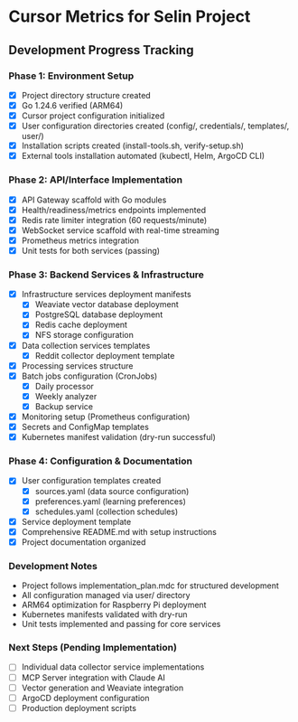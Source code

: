 # Cursor Metrics for Selin Project

## Development Progress Tracking

### Phase 1: Environment Setup
- [x] Project directory structure created
- [x] Go 1.24.6 verified (ARM64)
- [x] Cursor project configuration initialized
- [x] User configuration directories created (config/, credentials/, templates/, user/)
- [x] Installation scripts created (install-tools.sh, verify-setup.sh)
- [x] External tools installation automated (kubectl, Helm, ArgoCD CLI)

### Phase 2: API/Interface Implementation
- [x] API Gateway scaffold with Go modules
- [x] Health/readiness/metrics endpoints implemented
- [x] Redis rate limiter integration (60 requests/minute)
- [x] WebSocket service scaffold with real-time streaming
- [x] Prometheus metrics integration
- [x] Unit tests for both services (passing)

### Phase 3: Backend Services & Infrastructure
- [x] Infrastructure services deployment manifests
  - [x] Weaviate vector database deployment
  - [x] PostgreSQL database deployment
  - [x] Redis cache deployment
  - [x] NFS storage configuration
- [x] Data collection services templates
  - [x] Reddit collector deployment template
- [x] Processing services structure
- [x] Batch jobs configuration (CronJobs)
  - [x] Daily processor
  - [x] Weekly analyzer
  - [x] Backup service
- [x] Monitoring setup (Prometheus configuration)
- [x] Secrets and ConfigMap templates
- [x] Kubernetes manifest validation (dry-run successful)

### Phase 4: Configuration & Documentation
- [x] User configuration templates created
  - [x] sources.yaml (data source configuration)
  - [x] preferences.yaml (learning preferences)
  - [x] schedules.yaml (collection schedules)
- [x] Service deployment template
- [x] Comprehensive README.md with setup instructions
- [x] Project documentation organized

### Development Notes
- Project follows implementation_plan.mdc for structured development
- All configuration managed via user/ directory
- ARM64 optimization for Raspberry Pi deployment
- Kubernetes manifests validated with dry-run
- Unit tests implemented and passing for core services

### Next Steps (Pending Implementation)
- [ ] Individual data collector service implementations
- [ ] MCP Server integration with Claude AI
- [ ] Vector generation and Weaviate integration
- [ ] ArgoCD deployment configuration
- [ ] Production deployment scripts
